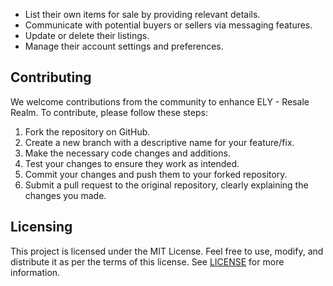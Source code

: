 
<!-- # Resale Realm  

Its an app that enables users to sale and buy secondhand prodcuts for reasonable prices.

## Getting Started

```bash
# fork this project and clone forked repository and cd into it
npm i  # install node modules
# build the API as described in below ERD
npm run test   # test your app if it passes
npm run start
```



# ELY - Resale Realm

## Introduction

ELY - Resale Realm is a web application that allows users to buy and sell secondhand items. The platform aims to promote sustainability by encouraging the reuse of goods and reducing waste. With ELY, users can create accounts, list their products for sale, browse through available items, and make purchases securely.



- [Lidiya Gezahegn](https://www.linkedin.com/in/lidiya-gezahegn-9491a9211/)


## Installation

To run the ELY - Resale Realm application locally, follow these steps:

1. Clone the repository to your local machine:

   ```
   git clone https://github.com/Lindagez/Ely-last-version

2. Navigate to the project directory:

   ```
   cd Resale_Realm
   ```

3. Install the dependencies:

   ```
   npm install
   ```

4. Create a `.env` file in the root directory of the project and configure the required environment variables. Refer to the `.env.example` file for the list of variables needed.

5. Start the application:

   ```
   npm start
   ```

6. Open your web browser and access the application at `http://localhost:3000`.

## Usage

Once the application is running, users can perform the following actions:

- Sign up for an account or log in if they already have one.
- Browse through the available secondhand items/products.
- Filter and search for specific items based on categories, price range, etc.
- View detailed information about a particular item, including description, price, and seller information.
<!-- - Add desired items to their cart and proceed to the checkout process.
- Make secure payments using supported payment methods.
- Track the status of their purchases. -->
- List their own items for sale by providing relevant details.
- Communicate with potential buyers or sellers via messaging features.
- Update or delete their listings.
- Manage their account settings and preferences.

## Contributing

We welcome contributions from the community to enhance ELY - Resale Realm. To contribute, please follow these steps:

1. Fork the repository on GitHub.
2. Create a new branch with a descriptive name for your feature/fix.
3. Make the necessary code changes and additions.
4. Test your changes to ensure they work as intended.
5. Commit your changes and push them to your forked repository.
6. Submit a pull request to the original repository, clearly explaining the changes you made.




## Licensing

This project is licensed under the MIT License. Feel free to use, modify, and distribute it as per the terms of this license. See [LICENSE](LICENSE) for more information.
